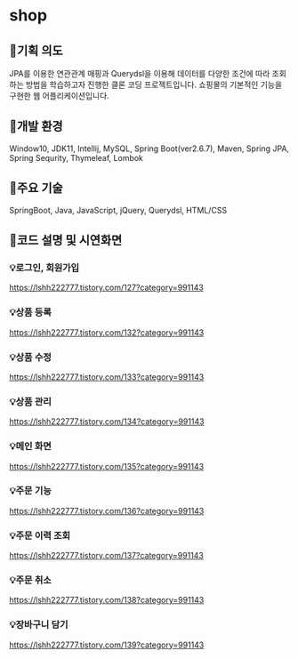 # shop

 ## 🎈기획 의도
 JPA를 이용한 연관관계 매핑과 Querydsl을 이용해 데이터를 다양한 조건에 따라 조회하는 방법을 학습하고자
 진행한 클론 코딩 프로젝트입니다. 쇼핑몰의 기본적인 기능을 구현한 웹 어플리케이션입니다.

 ## 🎈개발 환경
Window10, JDK11, Intellij, MySQL, Spring Boot(ver2.6.7), Maven, Spring JPA, Spring Sequrity, Thymeleaf, Lombok

 ## 🎈주요 기술
SpringBoot, Java, JavaScript, jQuery, Querydsl, HTML/CSS


 ## 🎈코드 설명 및 시연화면 
 
 ### 💡로그인, 회원가입
 https://lshh222777.tistory.com/127?category=991143
 
 ### 💡상품 등록
 https://lshh222777.tistory.com/132?category=991143
 
 ### 💡상품 수정
 https://lshh222777.tistory.com/133?category=991143
 
 ### 💡상품 관리
 https://lshh222777.tistory.com/134?category=991143
 
  ### 💡메인 화면
 https://lshh222777.tistory.com/135?category=991143
 
 
 ### 💡주문 기능
https://lshh222777.tistory.com/136?category=991143
 
 ### 💡주문 이력 조회
 https://lshh222777.tistory.com/137?category=991143
 
 
  ### 💡주문 취소
 https://lshh222777.tistory.com/138?category=991143
 
  ### 💡장바구니 담기
  https://lshh222777.tistory.com/139?category=991143
 
 
